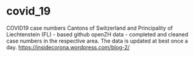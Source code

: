 # covid_19
COVID19 case numbers Cantons of Switzerland and Principality of Liechtenstein (FL) - based github openZH data - completed and cleaned case numbers in the respective area. The data is updated at best once a day. https://insidecorona.wordpress.com/blog-2/
